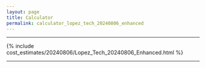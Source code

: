 ```yaml
---
layout: page
title: Calculator
permalink: calculator_lopez_tech_20240806_enhanced
---
```


___

{% include cost_estimates/20240806/Lopez_Tech_20240806_Enhanced.html %}

___

